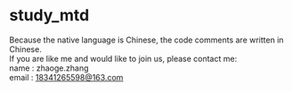 # study_mtd
Because the native language is Chinese, the code comments are written in Chinese.  
If you are like me and would like to join us, please contact me:  
name : zhaoge.zhang  
email : 18341265598@163.com  

